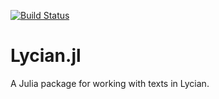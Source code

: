 [![Build Status](https://travis-ci.com/neelsmith/Lycian.jl.svg?branch=main)](https://travis-ci.com/neelsmith/Lycian.jl)

# Lycian.jl

A Julia package for working with texts in Lycian.
